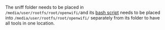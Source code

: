<p>The sniff folder needs to be placed in <code>/media/user/rootfs/root/openwifi/</code>and its <a href=sniff.sh>bash script</a> needs to be placed into <code>/media/user/rootfs/root/openwifi/</code> separately from its folder to have all tools in one location.</p>
